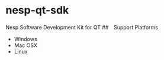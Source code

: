 # nesp-qt-sdk
Nesp Software Development Kit for QT
##　Support Platforms
- Windows
- Mac OSX
- Linux

